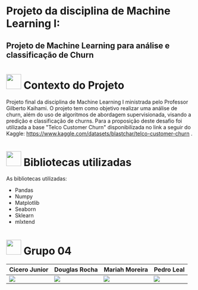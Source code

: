 # Projeto da disciplina de Machine Learning I:

## Projeto de Machine Learning para análise e classificação de Churn
<h1> <img height="40" width="40" src= "https://github.com/Texugo-928/Projeto_ML_Churn/assets/89808695/7eb10cb7-d0d1-4e96-b98a-2581a7a2f49b" />  Contexto do Projeto </h1>

Projeto final da disciplina de Machine Learning I ministrada pelo Professor Gilberto Kaihami. O projeto tem como objetivo realizar uma análise de churn, além do uso de algoritmos de abordagem supervisionada, visando a predição e classificação de churns. Para a proposição deste desafio foi utilizada a base "Telco Customer Churn" disponibilizada no link a seguir do Kaggle: https://www.kaggle.com/datasets/blastchar/telco-customer-churn .

<h1> <img height="40" width="40" src= "https://github.com/Texugo-928/Projeto_ML_Churn/assets/89808695/a28a0483-d2d2-4206-a2ea-0c772f26e891" />  Bibliotecas utilizadas </h1>

As bibliotecas utilizadas:

- Pandas
- Numpy
- Matplotlib
- Seaborn
- Sklearn
- mlxtend


<h1> <img height="40" width="40" src= "https://github.com/Texugo-928/Projeto_ML_Churn/assets/89808695/29b321fd-990f-45e3-b877-20c21e606cdc" />  Grupo 04 </h1>

|   **Cicero Junior**   |  **Douglas Rocha**  |  **Mariah Moreira** |  Pedro Leal |
| ---------------------- | ------------------- | ------------------- | ------------------- |
| <a href="https://www.linkedin.com/in/cicero-vicente-de-melo-junior-122336157/" target="_blank"><img loading="lazy" src="https://img.shields.io/badge/-LinkedIn-%230077B5?style=for-the-badge&logo=linkedin&logoColor=white" target="_blank"></a> | <a href="https://www.linkedin.com/in/jorge-dantas-0952bb239/" target="_blank"><img loading="lazy" src="https://img.shields.io/badge/-LinkedIn-%230077B5?style=for-the-badge&logo=linkedin&logoColor=white" target="_blank"></a> | <a href="https://www.linkedin.com/in/mohara-nascimento/" target="_blank"><img loading="lazy" src="https://img.shields.io/badge/-LinkedIn-%230077B5?style=for-the-badge&logo=linkedin&logoColor=white" target="_blank"></a> | <a href="https://www.linkedin.com/in/nathaliamartinss/" target="_blank"><img loading="lazy" src="https://img.shields.io/badge/-LinkedIn-%230077B5?style=for-the-badge&logo=linkedin&logoColor=white" target="_blank"></a> | |

